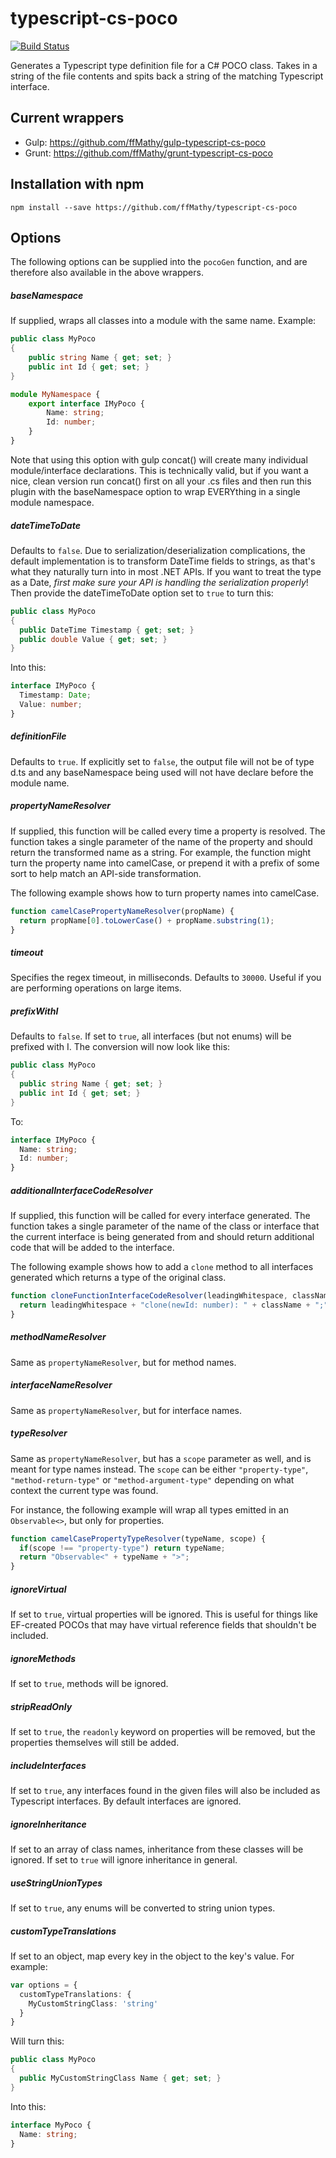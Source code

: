 # typescript-cs-poco
[![Build Status](https://travis-ci.org/ffMathy/typescript-cs-poco.svg?branch=master)](https://travis-ci.org/Evertras/typescript-cs-poco)

Generates a Typescript type definition file for a C# POCO class.  Takes in a string of the file contents and spits back a string of the matching Typescript interface.

## Current wrappers

- Gulp: https://github.com/ffMathy/gulp-typescript-cs-poco
- Grunt: https://github.com/ffMathy/grunt-typescript-cs-poco

## Installation with npm

`npm install --save https://github.com/ffMathy/typescript-cs-poco`

## Options

The following options can be supplied into the `pocoGen` function, and are therefore also available in the above wrappers.

##### baseNamespace

If supplied, wraps all classes into a module with the same name.  Example:

```C#
public class MyPoco
{
	public string Name { get; set; }
	public int Id { get; set; }
}
```

```typescript
module MyNamespace {
	export interface IMyPoco {
		Name: string;
		Id: number;
	}
}
```

Note that using this option with gulp concat() will create many individual module/interface declarations.  This is technically valid, but if you want a nice, clean version run concat() first on all your .cs files and then run this plugin with the baseNamespace option to wrap EVERYthing in a single module namespace.

##### dateTimeToDate

Defaults to `false`.  Due to serialization/deserialization complications, the default implementation is to transform DateTime fields to strings, as that's what they naturally turn into in most .NET APIs.  If you want to treat the type as a Date, *first make sure your API is handling the serialization properly*!  Then provide the dateTimeToDate option set to `true` to turn this:

```C#
public class MyPoco
{
  public DateTime Timestamp { get; set; }
  public double Value { get; set; }
}
```

Into this:

```typescript
interface IMyPoco {
  Timestamp: Date;
  Value: number;
}
```

##### definitionFile

Defaults to `true`.  If explicitly set to `false`, the output file will not be of type d.ts and any baseNamespace being used will not have declare before the module name.

##### propertyNameResolver

If supplied, this function will be called every time a property is resolved. The function takes a single parameter of the name of the property and should return the transformed name as a string.  For example, the function might turn the property name into camelCase, or prepend it with a prefix of some sort to help match an API-side transformation.

The following example shows how to turn property names into camelCase.

```typescript
function camelCasePropertyNameResolver(propName) { 
  return propName[0].toLowerCase() + propName.substring(1); 
}
```

##### timeout

Specifies the regex timeout, in milliseconds. Defaults to `30000`. Useful if you are performing operations on large items.

##### prefixWithI

Defaults to `false`. If set to `true`, all interfaces (but not enums) will be prefixed with I. The conversion will now look like this:

```C#
public class MyPoco
{
  public string Name { get; set; }
  public int Id { get; set; }
}
```

To:

```typescript
interface IMyPoco {
  Name: string;
  Id: number;
}
```

##### additionalInterfaceCodeResolver

If supplied, this function will be called for every interface generated. The function takes a single parameter of the name of the class or interface that the current interface is being generated from and should return additional code that will be added to the interface.

The following example shows how to add a `clone` method to all interfaces generated which returns a type of the original class.

```typescript
function cloneFunctionInterfaceCodeResolver(leadingWhitespace, className, properties, methods) { 
  return leadingWhitespace + "clone(newId: number): " + className + ";"; 
}
```

##### methodNameResolver

Same as `propertyNameResolver`, but for method names.

##### interfaceNameResolver

Same as `propertyNameResolver`, but for interface names.

##### typeResolver

Same as `propertyNameResolver`, but has a `scope` parameter as well, and is meant for type names instead. The `scope` can be either `"property-type"`, `"method-return-type"` or `"method-argument-type"` depending on what context the current type was found.

For instance, the following example will wrap all types emitted in an `Observable<>`, but only for properties.

```typescript
function camelCasePropertyTypeResolver(typeName, scope) { 
  if(scope !== "property-type") return typeName;
  return "Observable<" + typeName + ">"; 
}
```

##### ignoreVirtual

If set to `true`, virtual properties will be ignored.  This is useful for things like EF-created POCOs that may have virtual reference fields that shouldn't be included.

##### ignoreMethods

If set to `true`, methods will be ignored.

##### stripReadOnly

If set to `true`, the `readonly` keyword on properties will be removed, but the properties themselves will still be added.

##### includeInterfaces

If set to `true`, any interfaces found in the given files will also be included as Typescript interfaces.  By default interfaces are ignored.

##### ignoreInheritance

If set to an array of class names, inheritance from these classes will be ignored. If set to `true` will ignore inheritance in general.

##### useStringUnionTypes

If set to `true`, any enums will be converted to string union types.

##### customTypeTranslations

If set to an object, map every key in the object to the key's value.  For example:

```typescript
var options = {
  customTypeTranslations: {
    MyCustomStringClass: 'string'
  }
}
```

Will turn this:

```C#
public class MyPoco
{
  public MyCustomStringClass Name { get; set; }
}
```

Into this:

```typescript
interface MyPoco {
  Name: string;
}
```
